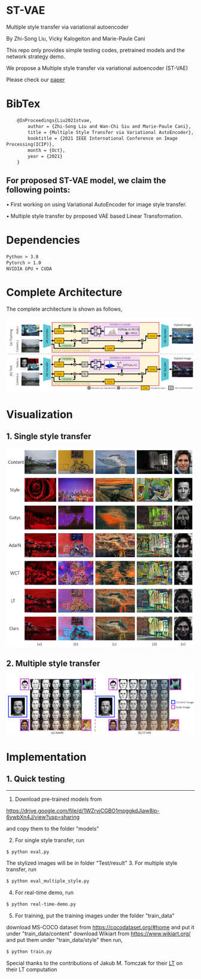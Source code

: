 # ST-VAE
Multiple style transfer via variational autoencoder

By Zhi-Song Liu, Vicky Kalogeiton and Marie-Paule Cani

This repo only provides simple testing codes, pretrained models and the network strategy demo.

We propose a Multiple style transfer via variational autoencoder (ST-VAE)

Please check our [paper](http://www.lix.polytechnique.fr/~kalogeiton/2021/icip-style-transfer/)

# BibTex

        @InProceedings{Liu2021stvae,
            author = {Zhi-Song Liu and Wan-Chi Siu and Marie-Paule Cani},
            title = {Multiple Style Transfer via Variational AutoEncoder},
            booktitle = {2021 IEEE International Conference on Image Processing(ICIP)},
            month = {Oct},
            year = {2021}
        }
        
## For proposed ST-VAE model, we claim the following points:

• First working on using Variational AutoEncoder for image style transfer.

• Multiple style transfer by proposed VAE based Linear Transformation.

# Dependencies
    Python > 3.0
    Pytorch > 1.0
    NVIDIA GPU + CUDA

# Complete Architecture
The complete architecture is shown as follows,

![network](/figure/figure1.PNG)

# Visualization
## 1. Single style transfer

![st_single](/figure/figure3.PNG)

## 2. Multiple style transfer

![st_multiple](/figure/figure2.PNG)

# Implementation
## 1. Quick testing
---------------------------------------
1. Download pre-trained models from

https://drive.google.com/file/d/1WZrvjCGBO1mpggkdJiaw8jp-6ywbXn4J/view?usp=sharing

and copy them to the folder "models"

2. For single style transfer, run 
```sh
$ python eval.py
```
The stylized images will be in folder "Test/result"
3. For multiple style transfer, run
```sh
$ python eval_multiple_style.py
```
4. For real-time demo, run
```sh
$ python real-time-demo.py
```
5. For training, put the training images under the folder "train_data"

download MS-COCO dataset from https://cocodataset.org/#home and put it under "train_data/content"
download Wikiart from https://www.wikiart.org/ and put them under "train_data/style"
then run,
 ```sh
$ python train.py
```




Special thanks to the contributions of Jakub M. Tomczak for their [LT](https://github.com/sunshineatnoon/LinearStyleTransfer) on their LT computation
